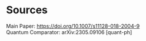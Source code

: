 # Sources
Main Paper: https://doi.org/10.1007/s11128-018-2004-9
<br>
Quantum Comparator: arXiv:2305.09106 [quant-ph]
